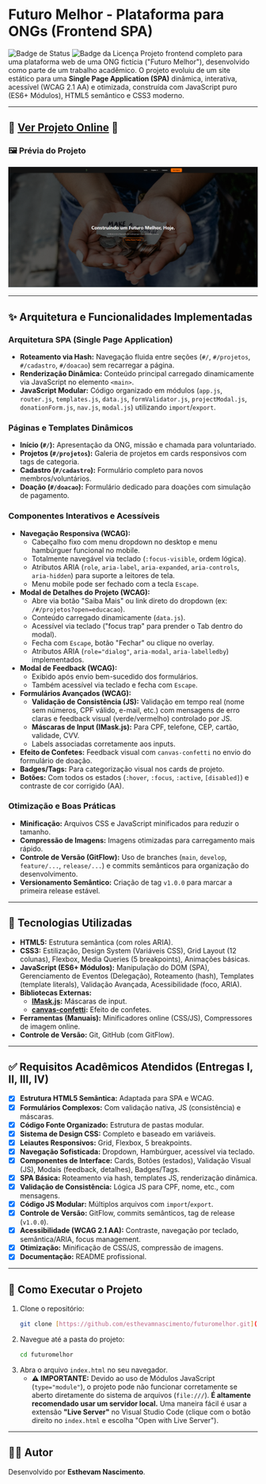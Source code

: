 # Futuro Melhor - Plataforma para ONGs (Frontend SPA)

![Badge de Status](https://img.shields.io/badge/status-Finalizado%20(v1.0.0)-brightgreen)
![Badge da Licença](https://img.shields.io/badge/license-MIT-blue)
Projeto frontend completo para uma plataforma web de uma ONG fictícia ("Futuro Melhor"), desenvolvido como parte de um trabalho acadêmico. O projeto evoluiu de um site estático para uma **Single Page Application (SPA)** dinâmica, interativa, acessível (WCAG 2.1 AA) e otimizada, construída com JavaScript puro (ES6+ Módulos), HTML5 semântico e CSS3 moderno.

--- 

**🚀 [Ver Projeto Online](https://esthevamnascimento.github.io/futuromelhor) 🚀**
--- 

### 🖼️ Prévia do Projeto


![Prévia do Projeto](./imagens/fasefinal.png)


---

## ✨ Arquitetura e Funcionalidades Implementadas

### Arquitetura SPA (Single Page Application)
-   **Roteamento via Hash:** Navegação fluida entre seções (`#/`, `#/projetos`, `#/cadastro`, `#/doacao`) sem recarregar a página.
-   **Renderização Dinâmica:** Conteúdo principal carregado dinamicamente via JavaScript no elemento `<main>`.
-   **JavaScript Modular:** Código organizado em módulos (`app.js`, `router.js`, `templates.js`, `data.js`, `formValidator.js`, `projectModal.js`, `donationForm.js`, `nav.js`, `modal.js`) utilizando `import`/`export`.

### Páginas e Templates Dinâmicos
-   **Início (`#/`):** Apresentação da ONG, missão e chamada para voluntariado.
-   **Projetos (`#/projetos`):** Galeria de projetos em cards responsivos com tags de categoria.
-   **Cadastro (`#/cadastro`):** Formulário completo para novos membros/voluntários.
-   **Doação (`#/doacao`):** Formulário dedicado para doações com simulação de pagamento.

### Componentes Interativos e Acessíveis
-   **Navegação Responsiva (WCAG):**
    -   Cabeçalho fixo com menu dropdown no desktop e menu hambúrguer funcional no mobile.
    -   Totalmente navegável via teclado (`:focus-visible`, ordem lógica).
    -   Atributos ARIA (`role`, `aria-label`, `aria-expanded`, `aria-controls`, `aria-hidden`) para suporte a leitores de tela.
    -   Menu mobile pode ser fechado com a tecla `Escape`.
-   **Modal de Detalhes do Projeto (WCAG):**
    -   Abre via botão "Saiba Mais" ou link direto do dropdown (ex: `/#/projetos?open=educacao`).
    -   Conteúdo carregado dinamicamente (`data.js`).
    -   Acessível via teclado ("focus trap" para prender o Tab dentro do modal).
    -   Fecha com `Escape`, botão "Fechar" ou clique no overlay.
    -   Atributos ARIA (`role="dialog"`, `aria-modal`, `aria-labelledby`) implementados.
-   **Modal de Feedback (WCAG):**
    -   Exibido após envio bem-sucedido dos formulários.
    -   Também acessível via teclado e fecha com `Escape`.
-   **Formulários Avançados (WCAG):**
    -   **Validação de Consistência (JS):** Validação em tempo real (nome sem números, CPF válido, e-mail, etc.) com mensagens de erro claras e feedback visual (verde/vermelho) controlado por JS.
    -   **Máscaras de Input (IMask.js):** Para CPF, telefone, CEP, cartão, validade, CVV.
    -   Labels associadas corretamente aos inputs.
-   **Efeito de Confetes:** Feedback visual com `canvas-confetti` no envio do formulário de doação.
-   **Badges/Tags:** Para categorização visual nos cards de projeto.
-   **Botões:** Com todos os estados (`:hover`, `:focus`, `:active`, `[disabled]`) e contraste de cor corrigido (AA).

### Otimização e Boas Práticas
-   **Minificação:** Arquivos CSS e JavaScript minificados para reduzir o tamanho.
-   **Compressão de Imagens:** Imagens otimizadas para carregamento mais rápido.
-   **Controle de Versão (GitFlow):** Uso de branches (`main`, `develop`, `feature/...`, `release/...`) e commits semânticos para organização do desenvolvimento.
-   **Versionamento Semântico:** Criação de tag `v1.0.0` para marcar a primeira release estável.

---

## 🚀 Tecnologias Utilizadas

-   **HTML5:** Estrutura semântica (com roles ARIA).
-   **CSS3:** Estilização, Design System (Variáveis CSS), Grid Layout (12 colunas), Flexbox, Media Queries (5 breakpoints), Animações básicas.
-   **JavaScript (ES6+ Módulos):** Manipulação do DOM (SPA), Gerenciamento de Eventos (Delegação), Roteamento (hash), Templates (template literals), Validação Avançada, Acessibilidade (foco, ARIA).
-   **Bibliotecas Externas:**
    -   **[IMask.js](https://imask.js.org/):** Máscaras de input.
    -   **[canvas-confetti](https://github.com/catdad/canvas-confetti):** Efeito de confetes.
-   **Ferramentas (Manuais):** Minificadores online (CSS/JS), Compressores de imagem online.
-   **Controle de Versão:** Git, GitHub (com GitFlow).

---

## ✅ Requisitos Acadêmicos Atendidos (Entregas I, II, III, IV)

-   [x] **Estrutura HTML5 Semântica:** Adaptada para SPA e WCAG.
-   [x] **Formulários Complexos:** Com validação nativa, JS (consistência) e máscaras.
-   [x] **Código Fonte Organizado:** Estrutura de pastas modular.
-   [x] **Sistema de Design CSS:** Completo e baseado em variáveis.
-   [x] **Leiautes Responsivos:** Grid, Flexbox, 5 breakpoints.
-   [x] **Navegação Sofisticada:** Dropdown, Hambúrguer, acessível via teclado.
-   [x] **Componentes de Interface:** Cards, Botões (estados), Validação Visual (JS), Modais (feedback, detalhes), Badges/Tags.
-   [x] **SPA Básica:** Roteamento via hash, templates JS, renderização dinâmica.
-   [x] **Validação de Consistência:** Lógica JS para CPF, nome, etc., com mensagens.
-   [x] **Código JS Modular:** Múltiplos arquivos com `import`/`export`.
-   [x] **Controle de Versão:** GitFlow, commits semânticos, tag de release (`v1.0.0`).
-   [x] **Acessibilidade (WCAG 2.1 AA):** Contraste, navegação por teclado, semântica/ARIA, focus management.
-   [x] **Otimização:** Minificação de CSS/JS, compressão de imagens.
-   [x] **Documentação:** README profissional.

---

## 🏁 Como Executar o Projeto

1.  Clone o repositório:
    ```bash
    git clone [https://github.com/esthevamnascimento/futuromelhor.git](https://github.com/esthevamnascimento/futuromelhor.git) 
    ```
2.  Navegue até a pasta do projeto:
    ```bash
    cd futuromelhor
    ```
3.  Abra o arquivo `index.html` no seu navegador.
    * **⚠️ IMPORTANTE:** Devido ao uso de Módulos JavaScript (`type="module"`), o projeto pode não funcionar corretamente se aberto diretamente do sistema de arquivos (`file:///`). **É altamente recomendado usar um servidor local.** Uma maneira fácil é usar a extensão **"Live Server"** no Visual Studio Code (clique com o botão direito no `index.html` e escolha "Open with Live Server").

---

## 👨‍💻 Autor

Desenvolvido por **Esthevam Nascimento**.
